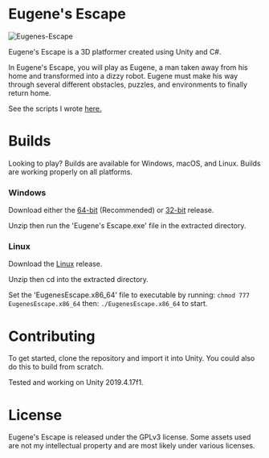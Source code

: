 # Eugene's Escape
![Eugenes-Escape](https://user-images.githubusercontent.com/56172266/114813029-3a552c80-9d7f-11eb-84bc-0178feef11df.png)

Eugene's Escape is a 3D platformer created using Unity and C#.

In Eugene's Escape, you will play as Eugene, a man taken away from his home and transformed into a dizzy robot. Eugene must make his way through several different obstacles, puzzles, and environments to finally return home. 

See the scripts I wrote [here.](https://github.com/ncullmann/Eugenes-Escape/tree/master/Assets/Scripts)

# Builds
Looking to play? Builds are available for Windows, macOS, and Linux. Builds are working properly on all platforms.
### Windows
Download either the [64-bit](https://github.com/ncullmann/Eugenes-Escape/releases/download/v1.0/Eugenes-Escape-Windows-x64.zip) (Recommended) or [32-bit](https://github.com/ncullmann/Eugenes-Escape/releases/download/v1.0/Eugenes-Escape-Windows-x86.zip) release. 

Unzip then run the 'Eugene's Escape.exe' file in the extracted directory. 
### Linux
Download the [Linux](https://github.com/ncullmann/Eugenes-Escape/releases/download/v1.0/Eugenes-Escape-Linux.zip) release. 

Unzip then cd into the extracted directory.

Set the 'EugenesEscape.x86_64' file to executable by running: ```chmod 777 EugenesEscape.x86_64``` then: ```./EugenesEscape.x86_64``` to start. 
# Contributing
To get started, clone the repository and import it into Unity. You could also do this to build from scratch. 

Tested and working on Unity 2019.4.17f1.

# License
Eugene's Escape is released under the GPLv3 license. Some assets used are not my intellectual property and are most likely under various licenses.
